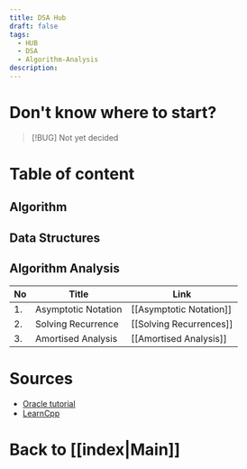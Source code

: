 ```yaml
---
title: DSA Hub
draft: false
tags:
  - HUB
  - DSA
  - Algorithm-Analysis
description:
---
```

# Don't know where to start?
>[!BUG] 
>Not yet decided

# Table of content
## Algorithm
## Data Structures
## Algorithm Analysis

| No  | Title               | Link                    |
| --- | ------------------- | ----------------------- |
| 1.  | Asymptotic Notation | [[Asymptotic Notation]] |
| 2.  | Solving Recurrence  | [[Solving Recurrences]] |
| 3.  | Amortised Analysis  | [[Amortised Analysis]]  |
# Sources
- [Oracle tutorial](https://docs.oracle.com/javase/tutorial/java/index.html)
- [LearnCpp](https://www.learncpp.com/cpp-tutorial/introduction-to-object-oriented-programming/)

# Back to [[index|Main]]